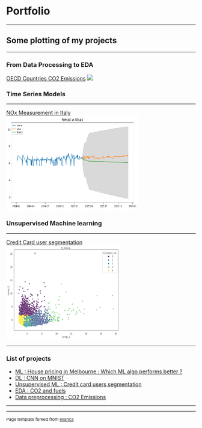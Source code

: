 # Portfolio

---
## Some plotting of my projects
---
### From Data Processing to EDA

[OECD Countries CO2 Emissions](/sample_page)
<img src="images/dummy_thumbnail.jpg?raw=true"/>

### Time Series Models
---
[NOx Measurement in Italy](/pdf/sample_presentation.pdf)
<img src="images/timeseries.png?raw=true" height ="250" width="350" />

### Unsupervised Machine learning 
---
[Credit Card user segmentation](http://example.com/)
<img src="images/Unsupervised.png?raw=true" height="250" width ="300"/>

---

### List of projects

- [ML : House pricing in Melbourne : Which ML algo performs better ?](http://example.com/)
- [DL : CNN on MNIST](http://example.com/)
- [Unsupervised ML : Credit card users segmentation](http://example.com/)
- [EDA : CO2 and fuels](http://example.com/)
- [Data preprocessing : CO2 Emissions](http://example.com/)

---




---
<p style="font-size:11px">Page template forked from <a href="https://github.com/evanca/quick-portfolio">evanca</a></p>
<!-- Remove above link if you don't want to attibute -->
